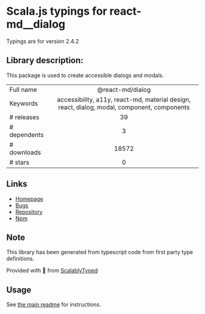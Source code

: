 
# Scala.js typings for react-md__dialog

Typings are for version 2.4.2

## Library description:
This package is used to create accessible dialogs and modals.

|                    |                 |
| ------------------ | :-------------: |
| Full name          | @react-md/dialog |
| Keywords           | accessibility, a11y, react-md, material design, react, dialog, modal, component, components |
| # releases         | 39 |
| # dependents       | 3 |
| # downloads        | 18572 |
| # stars            | 0 |

## Links
- [Homepage](https://react-md.dev/packages/dialog/demos)
- [Bugs](https://github.com/mlaursen/react-md/issues)
- [Repository](https://github.com/mlaursen/react-md)
- [Npm](https://www.npmjs.com/package/%40react-md%2Fdialog)
    


## Note
This library has been generated from typescript code from first party type definitions.

Provided with :purple_heart: from [ScalablyTyped](https://github.com/oyvindberg/ScalablyTyped)

## Usage
See [the main readme](../../readme.md) for instructions.


